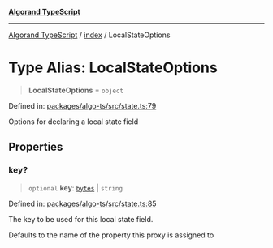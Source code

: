[**Algorand TypeScript**](../../README.md)

***

[Algorand TypeScript](../../modules.md) / [index](../README.md) / LocalStateOptions

# Type Alias: LocalStateOptions

> **LocalStateOptions** = `object`

Defined in: [packages/algo-ts/src/state.ts:79](https://github.com/algorandfoundation/puya-ts/blob/main/packages/algo-ts/src/state.ts#L79)

Options for declaring a local state field

## Properties

### key?

> `optional` **key**: [`bytes`](bytes.md) \| `string`

Defined in: [packages/algo-ts/src/state.ts:85](https://github.com/algorandfoundation/puya-ts/blob/main/packages/algo-ts/src/state.ts#L85)

The key to be used for this local state field.

Defaults to the name of the property this proxy is assigned to
